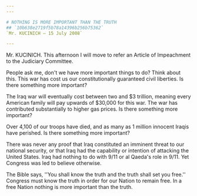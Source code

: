 ```yaml
---
---

# NOTHING IS MORE IMPORTANT THAN THE TRUTH
## `10b638e2719f5b78a14396b256b75362`
`Mr. KUCINICH — 15 July 2008`

---
```



Mr. KUCINICH. This afternoon I will move to refer an Article of 
Impeachment to the Judiciary Committee.

People ask me, don't we have more important things to do? Think about 
this. This war has cost us our constitutionally guaranteed civil 
liberties. Is there something more important?

The Iraq war will eventually cost between two and $3 trillion, 
meaning every American family will pay upwards of $30,000 for this war. 
The war has contributed substantially to higher gas prices. Is there 
something more important?

Over 4,100 of our troops have died, and as many as 1 million innocent 
Iraqis have perished. Is there something more important?

There was never any proof that Iraq constituted an imminent threat to 
our national security, or that Iraq had the capability or intention of 
attacking the United States. Iraq had nothing to do with 9/11 or al 
Qaeda's role in 9/11. Yet Congress was led to believe otherwise.

The Bible says, ''You shall know the truth and the truth shall set 
you free.'' Congress must know the truth in order for our Nation to 
remain free. In a free Nation nothing is more important than the truth.
